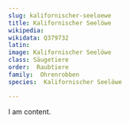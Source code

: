 ```yaml
---
slug: kalifornischer-seeloewe
title: Kalifornischer Seelöwe
wikipedia: 
wikidata: Q379732
latin:
image: Kalifornischer Seelöwe
class: Säugetiere
order:  Raubtiere
family:  Ohrenrobben
species:  Kalifornischer Seelöwe

---
```


I am content.
